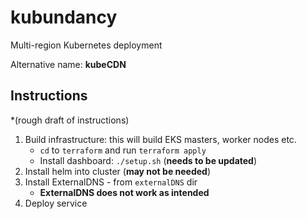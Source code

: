 # kubundancy
Multi-region Kubernetes deployment

Alternative name: **kubeCDN**

## Instructions
*(rough draft of instructions)

1. Build infrastructure: this will build EKS masters, worker nodes etc.
	* `cd` to `terraform` and run `terraform apply`
	* Install dashboard: `./setup.sh` (**needs to be updated**)
2. Install helm into cluster (**may not be needed**)
3. Install ExternalDNS - from `externalDNS` dir
	* **ExternalDNS does not work as intended** 
4. Deploy service
